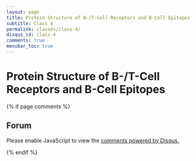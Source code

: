 ```yaml
---
layout: page
title: Protein Structure of B-/T-Cell Receptors and B-Cell Epitopes
subtitle: Class 4
permalink: classes/class-4/
disqus_id: class-4
comments: true
menubar_toc: true
---
```


# Protein Structure of B-/T-Cell Receptors and B-Cell Epitopes

{% if page.comments %}

## Forum

<div id="disqus_thread"></div>
<script>

    var disqus_config = function () {
      this.page.url = '{{ page.url | absolute_url }}';
      this.page.identifier = '{{ page.disqus_id }}';
    };

    (function() { // DON'T EDIT BELOW THIS LINE
    var d = document, s = d.createElement('script');
    s.src = 'https://inmunoinformatics.disqus.com/embed.js';
    s.setAttribute('data-timestamp', +new Date());
    (d.head || d.body).appendChild(s);
    })();

</script>
<noscript>Please enable JavaScript to view the <a href="https://disqus.com/?ref_noscript">comments powered by Disqus.</a></noscript>

<script id="dsq-count-scr" src="//inmunoinformatics.disqus.com/count.js" async></script>
{% endif %}